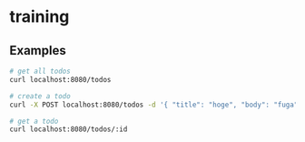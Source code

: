 # training
## Examples
```bash
# get all todos
curl localhost:8080/todos

# create a todo
curl -X POST localhost:8080/todos -d '{ "title": "hoge", "body": "fuga" }'

# get a todo
curl localhost:8080/todos/:id
```
